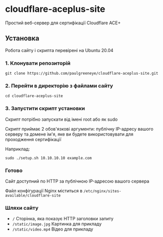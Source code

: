 # cloudflare-aceplus-site

Простий веб-сервер для сертифікації Cloudflare ACE+

## Установка

Робота сайту і скрипта перевірені на Ubuntu 20.04

### 1. Клонувати репозиторій

`git clone https://github.com/paulgreeneye/cloudflare-aceplus-site.git`

### 2. Перейти в директорію з файлами сайту

`cd cloudflare-aceplus-site`

### 3. Запустити скрипт установки

Скрипт потрібно запускати від імені root або як sudo

Скрипт приймає 2 обов'язкові аргументи: публічну IP-адресу вашого серверу та домене ім'я, яке ви будете використовувати для проходження сертифікації

Наприклад:

`sudo ./setup.sh 10.10.10.10 example.com`

### Готово

Сайт доступний по HTTP за публічною IP-адресою вашого сервера

Файл конфігурації Nginx міститься в `/etc/nginx/sites-available/cloudflare-site`

### Шляхи сайту

- `/` Сторінка, яка показує HTTP заголовки запиту
- `/static/image.jpg` Картинка для прикладу
- `/static/video.mp4` Відео для прикладу
